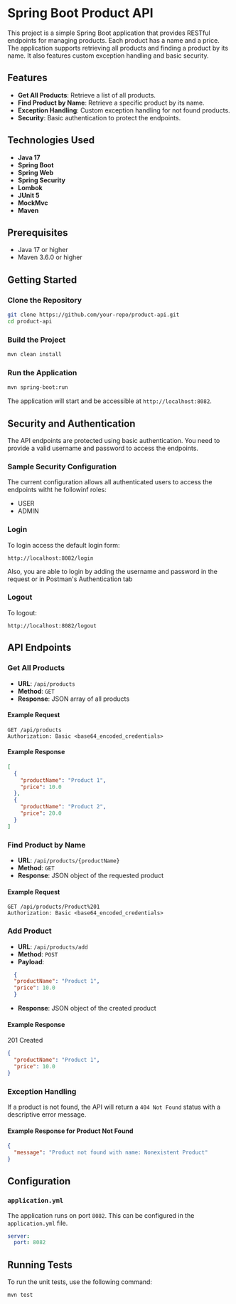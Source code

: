 # Spring Boot Product API

This project is a simple Spring Boot application that provides RESTful endpoints for managing products. Each product has a name and a price. The application supports retrieving all products and finding a product by its name. It also features custom exception handling and basic security.

## Features

- **Get All Products**: Retrieve a list of all products.
- **Find Product by Name**: Retrieve a specific product by its name.
- **Exception Handling**: Custom exception handling for not found products.
- **Security**: Basic authentication to protect the endpoints.

## Technologies Used

- **Java 17**
- **Spring Boot**
- **Spring Web**
- **Spring Security**
- **Lombok**
- **JUnit 5**
- **MockMvc**
- **Maven**

## Prerequisites

- Java 17 or higher
- Maven 3.6.0 or higher

## Getting Started

### Clone the Repository

```bash
git clone https://github.com/your-repo/product-api.git
cd product-api
```

### Build the Project

```bash
mvn clean install
```

### Run the Application

```bash
mvn spring-boot:run
```

The application will start and be accessible at `http://localhost:8082`.

## Security and Authentication

The API endpoints are protected using basic authentication. You need to provide a valid username and password to access the endpoints.

### Sample Security Configuration

The current configuration allows all authenticated users to access the endpoints witht he followinf roles:
- USER
- ADMIN

### Login

To login access the default login form:
```http
http://localhost:8082/login
```
Also, you are able to login by adding the username and password in the request or in Postman's Authentication tab

### Logout
To logout:
```http
http://localhost:8082/logout
```

## API Endpoints

### Get All Products

- **URL**: `/api/products`
- **Method**: `GET`
- **Response**: JSON array of all products

#### Example Request

```http
GET /api/products
Authorization: Basic <base64_encoded_credentials>
```

#### Example Response

```json
[
  {
    "productName": "Product 1",
    "price": 10.0
  },
  {
    "productName": "Product 2",
    "price": 20.0
  }
]
```

### Find Product by Name

- **URL**: `/api/products/{productName}`
- **Method**: `GET`
- **Response**: JSON object of the requested product

#### Example Request

```http
GET /api/products/Product%201
Authorization: Basic <base64_encoded_credentials>
```

### Add Product

- **URL**: `/api/products/add`
- **Method**: `POST`
- **Payload**: 
```json
  {
  "productName": "Product 1",
  "price": 10.0
  }
```
- **Response**: JSON object of the created product

#### Example Response
201 Created
```json
{
  "productName": "Product 1",
  "price": 10.0
}
```

### Exception Handling

If a product is not found, the API will return a `404 Not Found` status with a descriptive error message.

#### Example Response for Product Not Found

```json
{
  "message": "Product not found with name: Nonexistent Product"
}
```

## Configuration

### `application.yml`

The application runs on port `8082`. This can be configured in the `application.yml` file.

```yaml
server:
  port: 8082
```

## Running Tests

To run the unit tests, use the following command:

```bash
mvn test
```